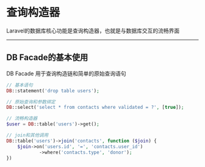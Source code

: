 # 查询构造器

Laravel的数据库核心功能是查询构造器，也就是与数据库交互的流畅界面

-----

## DB Facade的基本使用

DB Facade 用于查询构造链和简单的原始查询语句

```php
// 基本语句
DB::statement('drop table users');

// 原始查询和参数绑定
DB::select('select * from contacts where validated = ?', [true]);

// 流畅构造器
$user = DB::table('users')->get();

// join和其他调用
DB::table('users')->join('contacts', function ($join) {
    $join->on('users.id', '=', 'contacts.user_id')
            ->where('contacts.type', 'donor');
})
```
